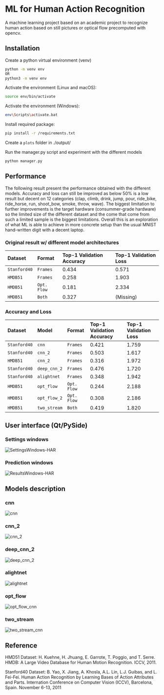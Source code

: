 
# ML for Human Action Recognition

A machine learning project based on an academic project to recognize human action based on still pictures or optical flow precomputed with opencv.

## Installation

Create a python virtual environment (venv)

```bash
python -m venv env
OR
python3 -m venv env
```

Activate the environment (Linux and macOS):
```bash
source env/bin/activate
```

Activate the environment (Windows):
```bash
env\Scripts\activate.bat
```

Install required package:

```bash
pip install -r /requirements.txt
```

Create a `plots` folder in ./output/

Run the manager.py script and experiment with the different models
```bash
python manager.py
```

## Performance
The following result present the performance obtained with the different models. Accuracy and loss can still be improved as below 50% is a low result but decent on 12 categories (clap, climb, drink, jump, pour, ride_bike, ride_horse, run, shoot_bow, smoke, throw, wave). The biggest limitation to further improvements is the target hardware (consummer-grade hardware) so the limited size of the different dataset and the come that come from such a limited sample is the biggest limitations. Overall this is an exploration of what ML is able to achieve in more concrete setup than the usual MNIST hand-written digit with a decent laptop.

### Original result w/ different model architectures
| Dataset         | Format        | Top-1 Validation Accuracy      | Top-1 Validation Loss      |
| :--------       | :-------      | :---------                     |:-----                      |
| `Stanford40`    | `Frames`      | 0.434                          | 0.571                      |
| `HMDB51`        | `Frames`      | 0.258                          | 1.903                      |
| `HMDB51`        | `Opt. Flow`   | 0.181                          | 2.334                      |
| `HMDB51`        | `Both`        | 0.327                          | (Missing)                  |

### Accuracy and Loss
| Dataset         | Model         | Format        | Top-1 Validation Accuracy      | Top-1 Validation Loss      |
| :--------       | :-------      | :-------      | :---------                     |:-----                      |
| `Stanford40`    | `cnn`         | `Frames`      | 0.421                          | 1.759                      |
| `Stanford40`    | `cnn_2`       | `Frames`      | 0.503                          | 1.617                      |
| `HMDB51`        | `cnn_2`       | `Frames`      | 0.316                          | 1.972                      |
| `Stanford40`    | `deep_cnn_2`  | `Frames`      | 0.476                          | 1.720                      |
| `Stanford40`    | `alightnet`   | `Frames`      | 0.348                          | 1.942                      |
| `HMDB51`        | `opt_flow`    | `Opt. Flow`   | 0.244                          | 2.188                      |
| `HMDB51`        | `opt_flow_2`  | `Opt. Flow`   | 0.308                          | 2.186                      |
| `HMDB51`        | `two_stream`  | `Both`        | 0.419                          | 1.820                      |

## User interface (Qt/PySide)

### Settings windows

![SettingsWindows-HAR](https://github.com/user-attachments/assets/d6b36e64-4d67-44d6-9f0a-47e6860cd000)

### Prediction windows

![ResultsWindows-HAR](https://github.com/user-attachments/assets/925bf647-dfd5-4212-807e-b35e36d66ff9)

## Models description

### cnn
![cnn](https://github.com/user-attachments/assets/7e4d9ea9-f0b8-4240-a115-8ef9f7771569)

### cnn_2
![cnn_2](https://github.com/user-attachments/assets/24117d6f-e464-4ca7-b35a-acbd6c2266e2)

### deep_cnn_2
![deep_cnn_2](https://github.com/user-attachments/assets/67e052d5-b8d9-4d88-8b3f-e8ee77ca93e0)

### alightnet
![alightnet](https://github.com/user-attachments/assets/e2f317ee-6aad-4d8c-ab51-d906a99c38de)

### opt_flow
![opt_flow_cnn](https://github.com/user-attachments/assets/e88edc61-8cfd-490b-ab3f-32e4ddeabb3f)

### two_stream
![two_stream_cnn](https://github.com/user-attachments/assets/9312359f-b134-405e-8b24-ad03a560fccc)

## Reference
HMD51 Dataset:
H. Kuehne, H. Jhuang, E. Garrote, T. Poggio, and T. Serre. HMDB: A Large Video Database for Human Motion Recognition. ICCV, 2011.

Stanford40 Dataset:
B. Yao, X. Jiang, A. Khosla, A.L. Lin, L.J. Guibas, and L. Fei-Fei. Human Action Recognition by Learning Bases of Action Attributes and Parts. Internation Conference on Computer Vision (ICCV), Barcelona, Spain. November 6-13, 2011
